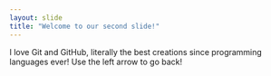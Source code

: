 ```yaml
---
layout: slide
title: "Welcome to our second slide!"
---
```

I love Git and GitHub, literally the best creations since programming languages ever!
Use the left arrow to go back!
